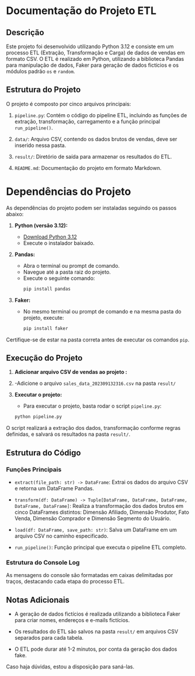 # Documentação do Projeto ETL

## Descrição
Este projeto foi desenvolvido utilizando Python 3.12 e consiste em um processo ETL (Extração, Transformação e Carga) de dados de vendas em formato CSV. O ETL é realizado em Python, utilizando a biblioteca Pandas para manipulação de dados, Faker para geração de dados fictícios e os módulos padrão `os` e `random`.

## Estrutura do Projeto
O projeto é composto por cinco arquivos principais:

1. `pipeline.py`: Contém o código do pipeline ETL, incluindo as funções de extração, transformação, carregamento e a função principal `run_pipeline()`.

2. `data/`: Arquivo CSV, contendo os dados brutos de vendas, deve ser inserido nessa pasta.

3. `result/`: Diretório de saída para armazenar os resultados do ETL.

4. `README.md`: Documentação do projeto em formato Markdown.

# Dependências do Projeto

As dependências do projeto podem ser instaladas seguindo os passos abaixo:

1. **Python (versão 3.12):**
   - [Download Python 3.12](https://www.python.org/downloads/release/python-312/)
   - Execute o instalador baixado.

2. **Pandas:**
   - Abra o terminal ou prompt de comando.
   - Navegue até a pasta raiz do projeto.
   - Execute o seguinte comando:
     ```bash
     pip install pandas
     ```

3. **Faker:**
   - No mesmo terminal ou prompt de comando e na mesma pasta do projeto, execute:
     ```bash
     pip install faker
     ```

Certifique-se de estar na pasta correta antes de executar os comandos `pip`.

## Execução do Projeto

1. **Adicionar arquivo CSV de vendas ao projeto :**
2. 
    -Adicione o arquivo `sales_data_202309132316.csv` na pasta `result/`

3. **Executar o projeto:**

    - Para executar o projeto, basta rodar o script `pipeline.py`:
    ```bash
    python pipeline.py
    ```
O script realizará a extração dos dados, transformação conforme regras definidas, e salvará os resultados na pasta `result/`.

## Estrutura do Código
### Funções Principais
- `extract(file_path: str) -> DataFrame`: Extrai os dados do arquivo CSV e retorna um DataFrame Pandas.

- `transform(df: DataFrame) -> Tuple[DataFrame, DataFrame, DataFrame, DataFrame, DataFrame]`: Realiza a transformação dos dados brutos em cinco DataFrames distintos: Dimensão Afiliado, Dimensão Produtor, Fato Venda, Dimensão Comprador e Dimensão Segmento do Usuário.

- `load(df: DataFrame, save_path: str)`: Salva um DataFrame em um arquivo CSV no caminho especificado.

- `run_pipeline()`: Função principal que executa o pipeline ETL completo.

### Estrutura do Console Log
As mensagens do console são formatadas em caixas delimitadas por traços, destacando cada etapa do processo ETL.

## Notas Adicionais
- A geração de dados fictícios é realizada utilizando a biblioteca Faker para criar nomes, endereços e e-mails fictícios.

- Os resultados do ETL são salvos na pasta `result/` em arquivos CSV separados para cada tabela.

- O ETL pode durar até 1-2 minutos, por conta da geração dos dados fake.

Caso haja dúvidas, estou a disposição para saná-las.
